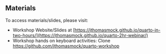 ## Materials

To access materials/slides, please visit:

- Workshop Website/Slides at [https://jthomasmock.github.io/quarto-in-two-hours/](https://jthomasmock.github.io/quarto-2hr-webinar/)
- Workshop hands on keyboard activities: Clone https://github.com/jthomasmock/quarto-workshop